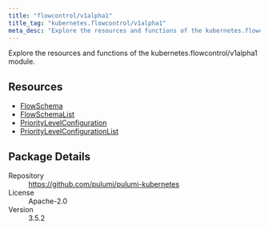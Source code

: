```yaml
---
title: "flowcontrol/v1alpha1"
title_tag: "kubernetes.flowcontrol/v1alpha1"
meta_desc: "Explore the resources and functions of the kubernetes.flowcontrol/v1alpha1 module."
---
```


<!-- WARNING: this file was generated by Pulumi Docs Generator. -->
<!-- Do not edit by hand unless you're certain you know what you are doing! -->

Explore the resources and functions of the kubernetes.flowcontrol/v1alpha1 module.

<h2 id="resources">Resources</h2>
<ul class="api">
    <li><a href="flowschema" title="FlowSchema"><span class="symbol resource"></span>FlowSchema</a></li>
    <li><a href="flowschemalist" title="FlowSchemaList"><span class="symbol resource"></span>FlowSchemaList</a></li>
    <li><a href="prioritylevelconfiguration" title="PriorityLevelConfiguration"><span class="symbol resource"></span>PriorityLevelConfiguration</a></li>
    <li><a href="prioritylevelconfigurationlist" title="PriorityLevelConfigurationList"><span class="symbol resource"></span>PriorityLevelConfigurationList</a></li>
</ul>

<h2 id="package-details">Package Details</h2>
<dl class="package-details">
	<dt>Repository</dt>
	<dd><a href="https://github.com/pulumi/pulumi-kubernetes">https://github.com/pulumi/pulumi-kubernetes</a></dd>
	<dt>License</dt>
	<dd>Apache-2.0</dd>
	<dt>Version</dt>
	<dd>3.5.2</dd>
</dl>

